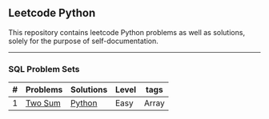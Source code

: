 ## Leetcode Python 
This repository contains leetcode Python problems as well as solutions, solely for the purpose of self-documentation.

---

### SQL Problem Sets

| \# | Problems | Solutions | Level| tags |
|----|----------|-----------|------|----|
| 1 | [Two Sum](https://leetcode.com/problems/two-sum/) | [Python](./Easy/175.%20Combine%20Two%20Tables.sql) | Easy | Array
